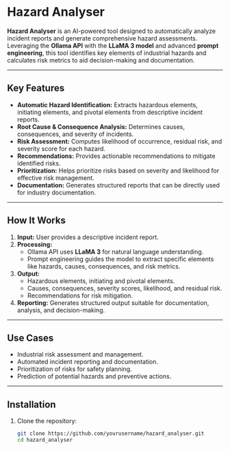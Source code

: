 # Hazard Analyser

**Hazard Analyser** is an AI-powered tool designed to automatically analyze incident reports and generate comprehensive hazard assessments. Leveraging the **Ollama API** with the **LLaMA 3 model** and advanced **prompt engineering**, this tool identifies key elements of industrial hazards and calculates risk metrics to aid decision-making and documentation.

---

## Key Features

- **Automatic Hazard Identification:** Extracts hazardous elements, initiating elements, and pivotal elements from descriptive incident reports.
- **Root Cause & Consequence Analysis:** Determines causes, consequences, and severity of incidents.
- **Risk Assessment:** Computes likelihood of occurrence, residual risk, and severity score for each hazard.
- **Recommendations:** Provides actionable recommendations to mitigate identified risks.
- **Prioritization:** Helps prioritize risks based on severity and likelihood for effective risk management.
- **Documentation:** Generates structured reports that can be directly used for industry documentation.

---

## How It Works

1. **Input:** User provides a descriptive incident report.
2. **Processing:** 
   - Ollama API uses **LLaMA 3** for natural language understanding.
   - Prompt engineering guides the model to extract specific elements like hazards, causes, consequences, and risk metrics.
3. **Output:** 
   - Hazardous elements, initiating and pivotal elements.
   - Causes, consequences, severity scores, likelihood, and residual risk.
   - Recommendations for risk mitigation.
4. **Reporting:** Generates structured output suitable for documentation, analysis, and decision-making.

---

## Use Cases

- Industrial risk assessment and management.
- Automated incident reporting and documentation.
- Prioritization of risks for safety planning.
- Prediction of potential hazards and preventive actions.

---

## Installation

1. Clone the repository:
   ```bash
   git clone https://github.com/yourusername/hazard_analyser.git
   cd hazard_analyser
